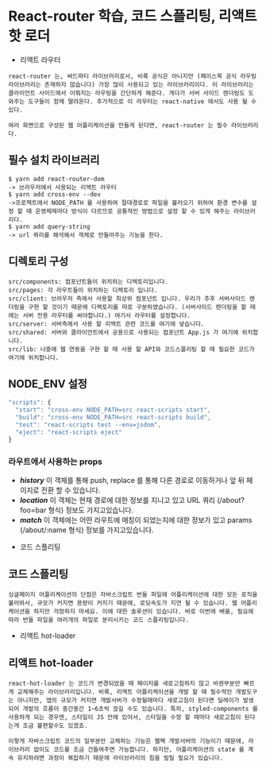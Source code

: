 # React-router 학습, 코드 스플리팅, 리액트 핫 로더

- 리액트 라우터
```
react-router 는, 써드파티 라이브러리로서, 비록 공식은 아니지만 (페이스북 공식 라우팅 라이브러리는 존재하지 않습니다) 가장 많이 사용되고 있는 라이브러리이다. 이 라이브러리는 클라이언트 사이드에서 이뤄지는 라우팅을 간단하게 해준다. 게다가 서버 사이드 렌더링도 도와주는 도구들이 함께 딸려온다. 추가적으로 이 라우터는 react-native 에서도 사용 될 수 있다.

여러 화면으로 구성된 웹 어플리케이션을 만들게 된다면, react-router 는 필수 라이브러리다.

```

## 필수 설치 라이브러리

```
$ yarn add react-router-dom
-> 브라우저에서 사용되는 리액트 라우터
$ yarn add cross-env --dev
->프로젝트에서 NODE_PATH 를 사용하여 절대경로로 파일을 불러오기 위하여 환경 변수를 설정 할 때 운영체제마다 방식이 다르므로 공통적인 방법으로 설정 할 수 있게 해주는 라이브러리다.
$ yarn add query-string
-> url 쿼리를 해석해서 객체로 만들어주는 기능을 한다.

```

## 디렉토리 구성

```
src/components: 컴포넌트들이 위치하는 디렉토리입니다.
src/pages: 각 라우트들이 위치하는 디렉토리 입니다.
src/client: 브라우저 측에서 사용할 최상위 컴포넌트 입니다. 우리가 추후 서버사이드 렌더링을 구현 할 것이기 때문에 디렉토리를 따로 구분하였습니다. (서버사이드 렌더링을 할 때에는 서버 전용 라우터를 써야합니다.) 여기서 라우터를 설정합니다.
src/server: 서버측에서 사용 할 리액트 관련 코드를 여기에 넣습니다.
src/shared: 서버와 클라이언트에서 공용으로 사용되는 컴포넌트 App.js 가 여기에 위치합니다.
src/lib: 나중에 웹 연동을 구현 할 때 사용 할 API와 코드스플리팅 할 때 필요한 코드가 여기에 위치합니다.

```

## NODE_ENV 설정
```javaScript
"scripts": {
  "start": "cross-env NODE_PATH=src react-scripts start",
  "build": "cross-env NODE_PATH=src react-scripts build",
  "test": "react-scripts test --env=jsdom",
  "eject": "react-scripts eject"
}
```

### 라우트에서 사용하는 props

+ ***history*** 이 객체를 통해 push, replace 를 통해 다른 경로로 이동하거나 앞 뒤 페이지로 전환 할 수 있습니다.
+ ***location*** 이 객체는 현재 경로에 대한 정보를 지니고 있고 URL 쿼리 (/about?foo=bar 형식) 정보도 가지고있습니다.
+ ***match*** 이 객체에는 어떤 라우트에 매칭이 되었는지에 대한 정보가 있고 params (/about/:name 형식) 정보를 가지고있습니다.

- 코드 스플리팅

## 코드 스플리팅

```
싱글페이지 어플리케이션의 단점은 자바스크립트 번들 파일에 어플리케이션에 대한 모든 로직을 불러와서, 규모가 커지면 용량이 커지기 때문에, 로딩속도가 지연 될 수 있습니다. 웹 어플리케이션을 하지만 걱정하지 마세요. 이에 대한 솔루션이 있습니다. 바로 이번에 배울, 필요에 따라 번들 파일을 여러개의 파일로 분리시키는 코드 스플리팅입니다.
```
- 리액트 hot-loader

## 리액트 hot-loader

```
react-hot-loader 는 코드가 변경되었을 때 페이지를 새로고침하지 않고 바뀐부분만 빠르게 교체해주는 라이브러리입니다. 비록, 리액트 어플리케이션을 개발 할 때 필수적인 개발도구는 아니지만, 앱의 규모가 커지면 개발서버가 수정될때마다 새로고침이 된다면 딜레이가 발생되어 개발의 흐름이 중간중간 1~6초씩 끊길 수도 있습니다. 특히, styled-components 를 사용하게 되는 경우엔, 스타일이 JS 안에 있어서, 스타일을 수정 할 때마다 새로고침이 된다는게 조금 불편할수도 있겠죠.

이렇게 자바스크립트 코드의 일부분만 교체하는 기능은 웹팩 개발서버의 기능이기 때문에, 라이브러리 없이도 코드를 조금 건들여주면 가능합니다. 하지만, 어플리케이션의 state 를 계속 유지하려면 과정이 복잡하기 때문에 라이브러리의 힘을 빌릴 필요가 있습니다.
```
